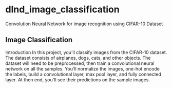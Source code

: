 # dlnd_image_classification
Convolution Neural Network for image recognition using CIFAR-10 Dataset

## Image Classification
Introduction
In this project, you'll classify images from the CIFAR-10 dataset. The dataset consists of airplanes, dogs, cats, and other objects. The dataset will need to be preprocessed, then train a convolutional neural network on all the samples. You'll normalize the images, one-hot encode the labels, build a convolutional layer, max pool layer, and fully connected layer. 
At then end, you'll see their predictions on the sample images.
